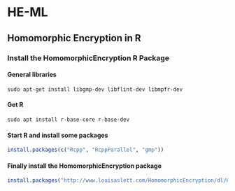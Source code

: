# HE-ML

## Homomorphic Encryption in R

### Install the HomomorphicEncryption R Package 

#### General libraries
```
sudo apt-get install libgmp-dev libflint-dev libmpfr-dev
```
#### Get R
```
sudo apt install r-base-core r-base-dev
```

#### Start R and install some packages
```r
install.packages(c("Rcpp", "RcppParallel", "gmp")) 
```

#### Finally install the HomomorphicEncryption package
```r
install.packages("http://www.louisaslett.com/HomomorphicEncryption/dl/HomomorphicEncryption_0.2.tar.gz", repos = NULL, type="source") 
```




